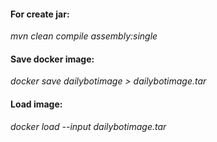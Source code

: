 #### For create jar:
*mvn clean compile assembly:single*

#### Save docker image:
*docker save dailybotimage > dailybotimage.tar*

#### Load image:
*docker load --input dailybotimage.tar*
